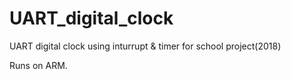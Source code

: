 # UART_digital_clock
UART digital clock using inturrupt &amp; timer for school project(2018)

Runs on ARM.
